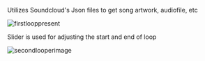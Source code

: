 
Utilizes Soundcloud's Json files to get song artwork, audiofile, etc

![firstlooppresent](https://user-images.githubusercontent.com/29978587/82116180-66aa9800-972d-11ea-80bf-d7f408b46dbc.png)

Slider is used for adjusting the start and end of loop

![secondlooperimage](https://user-images.githubusercontent.com/29978587/82116202-9063bf00-972d-11ea-96a4-3356dc3b8347.png)
